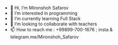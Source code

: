 - 👋 Hi, I’m Mironshoh Safarov
- 👀 I’m interested in programming
- 🌱 I’m currently learning Full Stack
- 💞️ I’m looking to collaborate with teachers
- 📫 How to reach me : +99899-700-1676 ; insta & telegram.me/Mironshoh_Safarov

<!---
MironshohSafarov/MironshohSafarov is a ✨ special ✨ repository because its `README.md` (this file) appears on your GitHub profile.
You can click the Preview link to take a look at your changes.
--->
